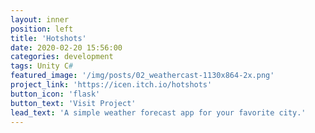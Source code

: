 ```yaml
---
layout: inner
position: left
title: 'Hotshots'
date: 2020-02-20 15:56:00
categories: development
tags: Unity C# 
featured_image: '/img/posts/02_weathercast-1130x864-2x.png'
project_link: 'https://icen.itch.io/hotshots'
button_icon: 'flask'
button_text: 'Visit Project'
lead_text: 'A simple weather forecast app for your favorite city.'
---
```

